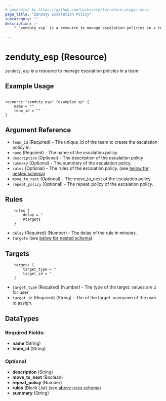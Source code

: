 ```yaml
---
# generated by https://github.com/hashicorp/terraform-plugin-docs
page_title: "Zenduty Escalation Policy"
subcategory: ""
description: |-
    " `zenduty_esp` is a resource to manage escalation policies in a team "
  
---
```


# zenduty_esp (Resource)
`zenduty_esp` is a resource to manage escalation policies in a team 

## Example Usage
```hcl 

resource "zenduty_esp" "examplee sp" {
    name = "" 
    team_id = ""  
}

```
## Argument Reference

* `team_id` (Required) - The unique_id of the team to create the escalation policy in.
* `name` (Required) - The name of the escalation policy.
* `description` (Optional) - The description of the escalation policy
* `summary` (Optional) - The summary of the escalation policy.
* `rules` (Optional) - The rules of the escalation policy. (see [below for nested schema](#nestedblock--rules))
* `move_to_next` (Optional) - The move_to_next of the escalation policy.
* `repeat_policy` (Optional) - The repeat_policy of the escalation policy.

<a id="nestedblock--rules"></a>
## Rules
```hcl
    rules {
        delay = "
        #targets
    }
```
* `delay` (Required) (Number) - The delay of the rule in minutes.
* `targets` (see [below for nested schema](#nestedblock--rules--targets))

<a id="nestedblock--rules--targets"></a>
## Targets 
```hcl
    targets {
        target_type = "
        target_id = "
    }
```
* `target_type` (Required) (Number) - The type of the target. values are `2` for user
* `target_id` (Required) (String) - The  of the target. username of the user to assign.



## DataTypes 

### Required Fields:

- **name** (String)
- **team_id** (String)
### Optional

- **description** (String)
- **move_to_next** (Boolean)
- **repeat_policy** (Number)
- **rules** (Block List) (see [above rules schema](#nestedblock--rules))
- **summary** (String)





